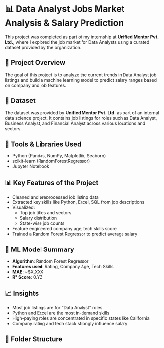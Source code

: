 # 📊 Data Analyst Jobs Market Analysis & Salary Prediction

This project was completed as part of my internship at **Unified Mentor Pvt. Ltd.**, where I explored the job market for Data Analysts using a curated dataset provided by the organization.

## 🧠 Project Overview

The goal of this project is to analyze the current trends in Data Analyst job listings and build a machine learning model to predict salary ranges based on company and job features.

## 📁 Dataset

The dataset was provided by **Unified Mentor Pvt. Ltd.** as part of an internal data science project. It contains job listings for roles such as Data Analyst, Business Analyst, and Financial Analyst across various locations and sectors.

## 🔧 Tools & Libraries Used

- Python (Pandas, NumPy, Matplotlib, Seaborn)
- scikit-learn (RandomForestRegressor)
- Jupyter Notebook

## 📊 Key Features of the Project

- Cleaned and preprocessed job listing data
- Extracted key skills like Python, Excel, SQL from job descriptions
- Visualized:
  - Top job titles and sectors
  - Salary distribution
  - State-wise job counts
- Feature engineered company age, tech skills score
- Trained a Random Forest Regressor to predict average salary

## 🤖 ML Model Summary

- **Algorithm**: Random Forest Regressor  
- **Features used**: Rating, Company Age, Tech Skills  
- **MAE**: ~\$X,XXX  
- **R² Score**: 0.YZ

## 📈 Insights

- Most job listings are for “Data Analyst” roles
- Python and Excel are the most in-demand skills
- High-paying roles are concentrated in specific states like California
- Company rating and tech stack strongly influence salary

## 📌 Folder Structure


